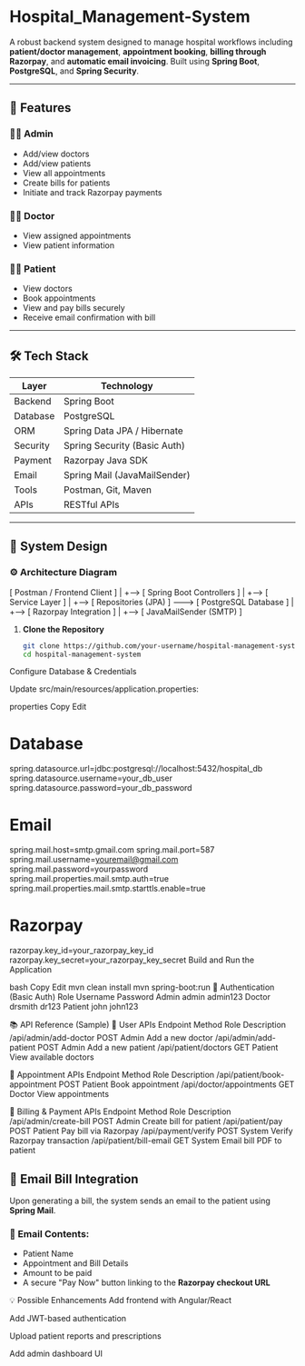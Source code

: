 # Hospital_Management-System

A robust backend system designed to manage hospital workflows including **patient/doctor management**, **appointment booking**, **billing through Razorpay**, and **automatic email invoicing**. Built using **Spring Boot**, **PostgreSQL**, and **Spring Security**.

---

## 🔧 Features

### 👨‍💼 Admin
- Add/view doctors
- Add/view patients
- View all appointments
- Create bills for patients
- Initiate and track Razorpay payments

### 👨‍⚕️ Doctor
- View assigned appointments
- View patient information

### 🧑‍🦱 Patient
- View doctors
- Book appointments
- View and pay bills securely
- Receive email confirmation with bill

---

## 🛠️ Tech Stack

| Layer       | Technology                     |
|-------------|--------------------------------|
| Backend     | Spring Boot                    |
| Database    | PostgreSQL                     |
| ORM         | Spring Data JPA / Hibernate    |
| Security    | Spring Security (Basic Auth)   |
| Payment     | Razorpay Java SDK              |
| Email       | Spring Mail (JavaMailSender)   |
| Tools       | Postman, Git, Maven            |
| APIs        | RESTful APIs                   |

---

## 🧱 System Design

### ⚙️ Architecture Diagram

[ Postman / Frontend Client ]
|
+--> 
[ Spring Boot Controllers ]
|
+--> 
[ Service Layer ]
|
+--> 
[ Repositories (JPA) ] ---> [ PostgreSQL Database ]
|
+--> [ Razorpay Integration ]
|
+--> [ JavaMailSender (SMTP) ]

1. **Clone the Repository**
   ```bash
   git clone https://github.com/your-username/hospital-management-system.git
   cd hospital-management-system
Configure Database & Credentials

Update src/main/resources/application.properties:

properties
Copy
Edit
# Database
spring.datasource.url=jdbc:postgresql://localhost:5432/hospital_db
spring.datasource.username=your_db_user
spring.datasource.password=your_db_password

# Email
spring.mail.host=smtp.gmail.com
spring.mail.port=587
spring.mail.username=youremail@gmail.com
spring.mail.password=yourpassword
spring.mail.properties.mail.smtp.auth=true
spring.mail.properties.mail.smtp.starttls.enable=true

# Razorpay
razorpay.key_id=your_razorpay_key_id
razorpay.key_secret=your_razorpay_key_secret
Build and Run the Application

bash
Copy
Edit
mvn clean install
mvn spring-boot:run
🔐 Authentication (Basic Auth)
Role	Username	Password
Admin	admin	admin123
Doctor	drsmith	dr123
Patient	john	john123

📚 API Reference (Sample)
👥 User APIs
Endpoint	Method	Role	Description
/api/admin/add-doctor	POST	Admin	Add a new doctor
/api/admin/add-patient	POST	Admin	Add a new patient
/api/patient/doctors	GET	Patient	View available doctors

📅 Appointment APIs
Endpoint	Method	Role	Description
/api/patient/book-appointment	POST	Patient	Book appointment
/api/doctor/appointments	GET	Doctor	View appointments

💸 Billing & Payment APIs
Endpoint	Method	Role	Description
/api/admin/create-bill	POST	Admin	Create bill for patient
/api/patient/pay	POST	Patient	Pay bill via Razorpay
/api/payment/verify	POST	System	Verify Razorpay transaction
/api/patient/bill-email	GET	System	Email bill PDF to patient

## 📧 Email Bill Integration

Upon generating a bill, the system sends an email to the patient using **Spring Mail**.

### 💬 Email Contents:
- Patient Name
- Appointment and Bill Details
- Amount to be paid
- A secure "Pay Now" button linking to the **Razorpay checkout URL**

💡 Possible Enhancements
Add frontend with Angular/React

Add JWT-based authentication

Upload patient reports and prescriptions

Add admin dashboard UI


